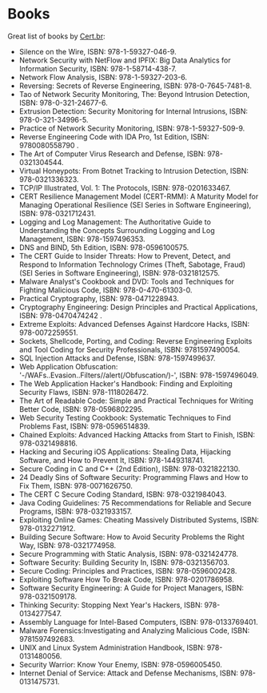 # Books

Great list of books by [Cert.br](https://cert.br):

* Silence on the Wire, ISBN: 978-1-59327-046-9.
* Network Security with NetFlow and IPFIX: Big Data Analytics for Information Security, ISBN: 978-1-58714-438-7.
* Network Flow Analysis, ISBN: 978-1-59327-203-6.
* Reversing: Secrets of Reverse Engineering, ISBN: 978-0-7645-7481-8.
* Tao of Network Security Monitoring, The: Beyond Intrusion Detection, ISBN: 978-0-321-24677-6.
* Extrusion Detection: Security Monitoring for Internal Intrusions, ISBN: 978-0-321-34996-5.
* Practice of Network Security Monitoring, ISBN: 978-1-59327-509-9.
* Reverse Engineering Code with IDA Pro, 1st Edition, ISBN: 9780080558790 .
* The Art of Computer Virus Research and Defense, ISBN: 978-0321304544.
* Virtual Honeypots: From Botnet Tracking to Intrusion Detection, ISBN: 978-0321336323.
* TCP/IP Illustrated, Vol. 1: The Protocols, ISBN: 978-0201633467.
* CERT Resilience Management Model (CERT-RMM): A Maturity Model for Managing Operational Resilience (SEI Series in Software Engineering), ISBN: 978-0321712431.
* Logging and Log Management: The Authoritative Guide to Understanding the Concepts Surrounding Logging and Log Management, ISBN: 978-1597496353.
* DNS and BIND, 5th Edition, ISBN: 978-0596100575.
* The CERT Guide to Insider Threats: How to Prevent, Detect, and Respond to Information Technology Crimes (Theft, Sabotage, Fraud) (SEI Series in Software Engineering), ISBN: 978-0321812575.
* Malware Analyst's Cookbook and DVD: Tools and Techniques for Fighting Malicious Code, ISBN: 978-0-470-61303-0.
* Practical Cryptography, ISBN: 978-0471228943.
* Cryptography Engineering: Design Principles and Practical Applications, ISBN: 978-0470474242 .
* Extreme Exploits: Advanced Defenses Against Hardcore Hacks, ISBN: 978-0072259551.
* Sockets, Shellcode, Porting, and Coding: Reverse Engineering Exploits and Tool Coding for Security Professionals, ISBN: 9781597490054.
* SQL Injection Attacks and Defense, ISBN: 978-1597499637.
* Web Application Obfuscation: '-/WAFs..Evasion..Filters//alert(/Obfuscation/)-', ISBN: 978-1597496049.
* The Web Application Hacker's Handbook: Finding and Exploiting Security Flaws, ISBN: 978-1118026472.
* The Art of Readable Code: Simple and Practical Techniques for Writing Better Code, ISBN: 978-0596802295.
* Web Security Testing Cookbook: Systematic Techniques to Find Problems Fast, ISBN: 978-0596514839.
* Chained Exploits: Advanced Hacking Attacks from Start to Finish, ISBN: 978-0321498816.
* Hacking and Securing iOS Applications: Stealing Data, Hijacking Software, and How to Prevent It, ISBN: 978-1449318741.
* Secure Coding in C and C++ (2nd Edition), ISBN: 978-0321822130.
* 24 Deadly Sins of Software Security: Programming Flaws and How to Fix Them, ISBN: 978-0071626750.
* The CERT C Secure Coding Standard, ISBN: 978-0321984043.
* Java Coding Guidelines: 75 Recommendations for Reliable and Secure Programs, ISBN: 978-0321933157.
* Exploiting Online Games: Cheating Massively Distributed Systems, ISBN: 978-0132271912.
* Building Secure Software: How to Avoid Security Problems the Right Way, ISBN: 978-0321774958.
* Secure Programming with Static Analysis, ISBN: 978-0321424778.
* Software Security: Building Security In, ISBN: 978-0321356703.
* Secure Coding: Principles and Practices, ISBN: 978-0596002428.
* Exploiting Software How To Break Code, ISBN: 978-0201786958.
* Software Security Engineering: A Guide for Project Managers, ISBN: 978-0321509178.
* Thinking Security: Stopping Next Year's Hackers, ISBN: 978-0134277547.
* Assembly Language for Intel-Based Computers, ISBN: 978-0133769401.
* Malware Forensics:Investigating and Analyzing Malicious Code, ISBN: 9781597492683.
* UNIX and Linux System Administration Handbook, ISBN: 978-0131480056.
* Security Warrior: Know Your Enemy, ISBN: 978-0596005450.
* Internet Denial of Service: Attack and Defense Mechanisms, ISBN: 978-0131475731.
